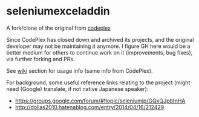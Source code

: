 # seleniumexceladdin
A fork/clone of the original from [codeplex](https://archive.codeplex.com/?p=seleniumexceladdin)

Since CodePlex has closed down and archived its projects, and the original developer may not be maintaining it anymore. I figure GH here would be a better medium for others to continue work on it (improvements, bug fixes), via further forking and PRs.

See [wiki](https://github.com/daluu/seleniumexceladdin/wiki) section for usage info (same info from CodePlex).

For background, some useful reference links relating to the project (might need (Google) translate, if not native Japanese speaker):

* https://groups.google.com/forum/#!topic/seleniumjp/GQxQJpbtnHA
* http://dolias2010.hatenablog.com/entry/2014/04/16/212429
